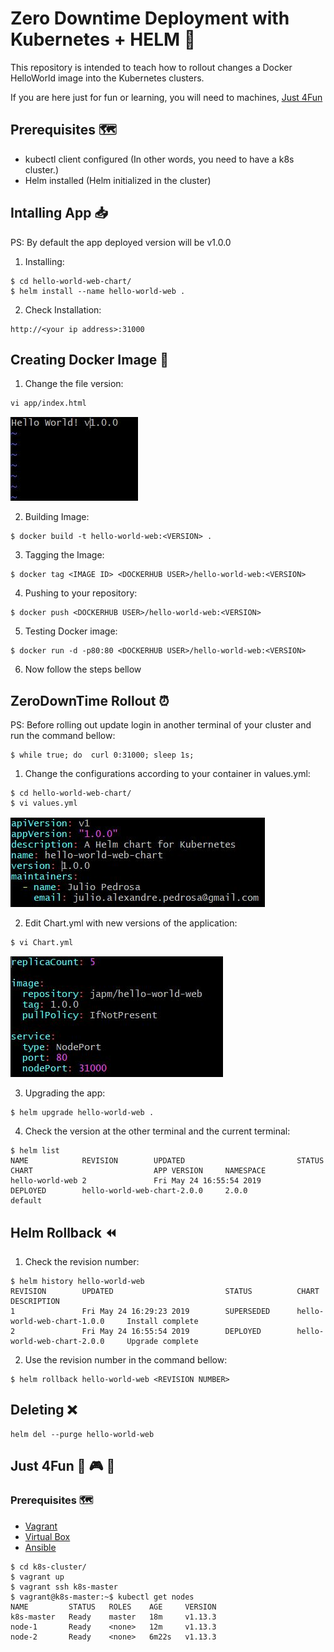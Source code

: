 # Zero Downtime Deployment with Kubernetes + HELM :memo:

This repository is intended to teach how to rollout changes a Docker HelloWorld image into the Kubernetes clusters.

If you are here just for fun or learning, you will need to machines, [Just 4Fun](https://github.com/japm94/k8s-helm/blob/master/README.md#just-4fun-space_invader-video_game-game_die)

## Prerequisites :world_map:

- kubectl client configured (In other words, you need to have a k8s cluster.)
- Helm installed (Helm initialized in the cluster)

## Intalling App :inbox_tray:
PS: By default the app deployed version will be v1.0.0

1. Installing:
```
$ cd hello-world-web-chart/
$ helm install --name hello-world-web .
```
2. Check Installation:
```
http://<your ip address>:31000
```

## Creating Docker Image :whale:

1. Change the file version:
```
vi app/index.html
```
![](imgs/img3.JPG)

2. Building Image:
```
$ docker build -t hello-world-web:<VERSION> .
```
3. Tagging the Image:
```
$ docker tag <IMAGE ID> <DOCKERHUB USER>/hello-world-web:<VERSION>
```
4. Pushing to your repository:
```
$ docker push <DOCKERHUB USER>/hello-world-web:<VERSION>
```
5. Testing Docker image:
```
$ docker run -d -p80:80 <DOCKERHUB USER>/hello-world-web:<VERSION>
```
6. Now follow the steps bellow


## ZeroDownTime Rollout :alarm_clock:
PS: Before rolling out update login in another terminal of your cluster and run the command bellow:
```
$ while true; do  curl 0:31000; sleep 1s;
```

1. Change the configurations according to your container in values.yml:
```
$ cd hello-world-web-chart/
$ vi values.yml
```
![](imgs/img1.JPG)

2. Edit Chart.yml with new versions of the application:
```
$ vi Chart.yml
```
![](imgs/img2.JPG)

3. Upgrading the app:
```
$ helm upgrade hello-world-web .
```

4. Check the version at the other terminal and the current terminal:
```
$ helm list
NAME            REVISION        UPDATED                         STATUS          CHART                           APP VERSION     NAMESPACE
hello-world-web 2               Fri May 24 16:55:54 2019        DEPLOYED        hello-world-web-chart-2.0.0     2.0.0           default
```

## Helm Rollback :rewind:
1. Check the revision number:
```
$ helm history hello-world-web
REVISION        UPDATED                         STATUS          CHART                           DESCRIPTION
1               Fri May 24 16:29:23 2019        SUPERSEDED      hello-world-web-chart-1.0.0     Install complete
2               Fri May 24 16:55:54 2019        DEPLOYED        hello-world-web-chart-2.0.0     Upgrade complete
```
2. Use the revision number in the command bellow:
```
$ helm rollback hello-world-web <REVISION NUMBER>
```

## Deleting :x:
```
helm del --purge hello-world-web
```

## Just 4Fun :space_invader: :video_game: :game_die:
### Prerequisites :world_map:
- [Vagrant](https://www.vagrantup.com/docs/installation/)
- [Virtual Box](https://www.virtualbox.org/wiki/Downloads)
- [Ansible](https://docs.ansible.com/ansible/2.4/intro_installation.html)

```
$ cd k8s-cluster/
$ vagrant up
$ vagrant ssh k8s-master
$ vagrant@k8s-master:~$ kubectl get nodes
NAME         STATUS   ROLES    AGE     VERSION
k8s-master   Ready    master   18m     v1.13.3
node-1       Ready    <none>   12m     v1.13.3
node-2       Ready    <none>   6m22s   v1.13.3
```
